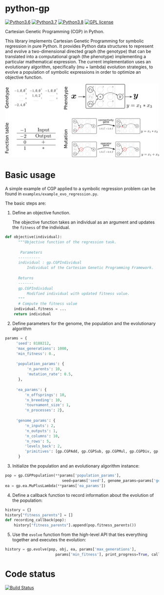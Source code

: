 python-gp
===========
[![Python3.6](https://img.shields.io/badge/python-3.6-red.svg)](https://www.python.org/downloads/release/python-369/)
[![Python3.7](https://img.shields.io/badge/python-3.7-red.svg)](https://www.python.org/)
[![Python3.8](https://img.shields.io/badge/python-3.8-red.svg)](https://www.python.org/)
[![GPL license](https://img.shields.io/badge/License-GPLv3-blue.svg)](https://www.gnu.org/licenses/old-licenses/gpl-3.0.html)

Cartesian Genetic Programming (CGP) in Python.

This library implements Cartesian Genetic Programming for symbolic regression in pure Python. It provides Python data structures to represent and evolve a two-dimensional directed graph (the genotype) that can be translated into a computational graph (the phenotype) implementing a particular mathematical expression. The current implementation uses an evolutionary algorithm,  specifically (mu + lambda) evolution strategies, to evolve a population of symbolic expressions in order to optimize an objective function.

<img src="cgp-sketch.png" alt="CGP Sketch" width="600"/>

Basic usage
===========

A simple example of CGP applied to a symbolic regression problem can be found in `examples/example_evo_regression.py`.

The basic steps are:

1. Define an objective function. 

   The objective function takes an individual as an argument and updates the `fitness` of the individual.
```python
def objective(individual):
      """Objective function of the regression task.

       Parameters
      ----------
      individual : gp.CGPIndividual
          Individual of the Cartesian Genetic Programming Framework.

      Returns
      -------
      gp.CGPIndividual
          Modified individual with updated fitness value.
      """
      # Compute the fitness value
	individual.fitness = ...
	return individual
```
2. Define parameters for the genome, the population and the evolutionary algorithm
```python
params = {
     'seed': 8188212,
     'max_generations': 1000,
     'min_fitness': 0.,

     'population_params': {
          'n_parents': 10,
          'mutation_rate': 0.5,
      },

     'ea_params': {
         'n_offsprings': 10,
         'n_breeding': 10,
         'tournament_size': 1,
         'n_processes': 2},

     'genome_params': {
         'n_inputs': 2,
         'n_outputs': 1,
         'n_columns': 10,
         'n_rows': 5,
         'levels_back': 2,
         'primitives': [gp.CGPAdd, gp.CGPSub, gp.CGPMul, gp.CGPDiv, gp.CGPConstantFloat]},
      }
```
3. Initialize the population and an evolutionary algorithm instance:
```python
pop = gp.CGPPopulation(**params['population_params'],
                          seed=params['seed'], genome_params=params['genome_params'])
ea = gp.ea.MuPlusLambda(**params['ea_params'])
```
4. Define a callback function to record information about the evolution of the population:
```python
history = {}
history["fitness_parents"] = []
def recording_callback(pop):
    history["fitness_parents"].append(pop.fitness_parents())
```
5. Use the `evolve` function from the high-level API that ties everything together and executes the evolution:
```python
history = gp.evolve(pop, obj, ea, params['max_generations'],
                       params['min_fitness'], print_progress=True, callback=recording_callback)
```



Code status
===========

[![Build Status](https://travis-ci.org/jakobj/python-gp.svg?branch=master)](https://travis-ci.org/jakobj/python-gp)
